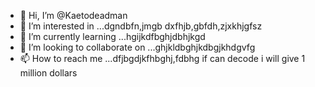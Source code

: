 - 👋 Hi, I’m @Kaetodeadman
- 👀 I’m interested in ...dgndbfn,jmgb dxfhjb,gbfdh,zjxkhjgfsz
- 🌱 I’m currently learning ...hgijkdfbghjdbhjkgd
- 💞️ I’m looking to collaborate on ...ghjkldbghjkdbgjkhdgvfg
- 📫 How to reach me ...dfjbgdjkfhbghj,fdbhg
if can decode i will give 1 million dollars 

<!---
Kaetodeadman/Kaetodeadman is a ✨ special ✨ repository because its `README.md` (this file) appears on your GitHub profile.
You can click the Preview link to take a look at your changes.
--->

